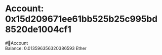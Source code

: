 
Account: 0x15d209671ee61bb525b25c995bd8520de1004cf1
===================================================
  
#📜Account  
Balance: 0.013596356320386593 Ether